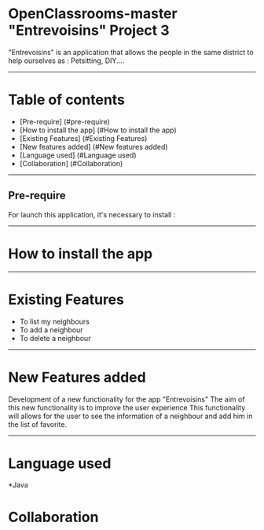 # OpenClassrooms-master "Entrevoisins" Project 3
"Entrevoisins" is an application that allows the people in the same district to help ourselves as :
Petsitting, DIY....
***
# Table of contents
* [Pre-require] (#pre-require)
* [How to install the app] (#How to install the app)
* [Existing Features] (#Existing Features)
* [New features added] (#New features added)
* [Language used] (#Language used)
* [Collaboration] (#Collaboration)

***
## Pre-require
For launch this application, it's necessary to install :
***
# How to install the app


***
# Existing Features 

* To list my neighbours
* To add a neighbour
* To delete a neighbour

*** 

# New Features added
Development of a new functionality for the app "Entrevoisins"
The aim of this new functionality is to improve the user experience
This functionality will allows for the user to see the information of a neighbour and add him in the list of favorite.

***
# Language used

*Java

# Collaboration




